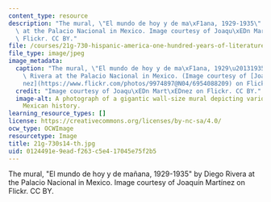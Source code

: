 ```yaml
---
content_type: resource
description: "The mural, \"El mundo de hoy y de ma\xF1ana, 1929-1935\" by Diego Rivera\
  \ at the Palacio Nacional in Mexico. Image courtesy of Joaqu\xEDn Mart\xEDnez on\
  \ Flickr. CC BY."
file: /courses/21g-730-hispanic-america-one-hundred-years-of-literature-and-film-spring-2014/0124491e9eadf263c5e417045e75f2b5_21g-730s14-th.jpg
file_type: image/jpeg
image_metadata:
  caption: "The mural, \"El mundo de hoy y de ma\xF1ana, 1929\u20131935\" by Diego\
    \ Rivera at the Palacio Nacional in Mexico. (Image courtesy of [Joaqu\xEDn Mart\xED\
    nez](https://www.flickr.com/photos/9974897@N04/6954088209) on Flickr. CC BY.)"
  credit: "Image courtesy of Joaqu\xEDn Mart\xEDnez on Flickr. CC BY."
  image-alt: A photograph of a gigantic wall-size mural depicting various scenes representing
    Mexican history.
learning_resource_types: []
license: https://creativecommons.org/licenses/by-nc-sa/4.0/
ocw_type: OCWImage
resourcetype: Image
title: 21g-730s14-th.jpg
uid: 0124491e-9ead-f263-c5e4-17045e75f2b5
---
```

The mural, "El mundo de hoy y de mañana, 1929-1935" by Diego Rivera at the Palacio Nacional in Mexico. Image courtesy of Joaquín Martínez on Flickr. CC BY.